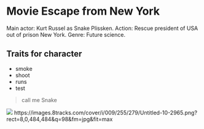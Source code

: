 # Movie Escape from New York

Main actor: Kurt Russel as Snake Plissken. 
Action: Rescue president of USA out of prison New York.
Genre: Future science.

## Traits for character
* smoke
* shoot
* runs
* test

> call me Snake

<img src="https://images.8tracks.com/cover/i/009/255/279/Untitled-10-2965.png?rect=8,0,484,484&q=98&fm=jpg&fit=max"/>
https://images.8tracks.com/cover/i/009/255/279/Untitled-10-2965.png?rect=8,0,484,484&q=98&fm=jpg&fit=max




